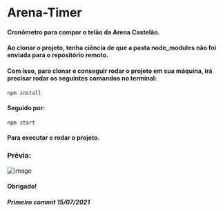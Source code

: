 # Arena-Timer

#### Cronômetro para compor o telão da Arena Castelão.

#### Ao clonar o projeto, tenha ciência de que a pasta node_modules não foi enviada para o repositório remoto.

#### Com isso, para clonar e conseguir rodar o projeto em sua máquina, irá precisar rodar os seguintes comandos no terminal:

```
npm install
```

#### Seguido por:

```
npm start
```

#### Para executar e rodar o projeto.

### Prévia: 

![image](https://user-images.githubusercontent.com/62930267/130331575-4010bf2d-ca85-44d8-ad5a-46b6e459e7a7.png)


#### Obrigado!

##### Primeiro commit 15/07/2021
